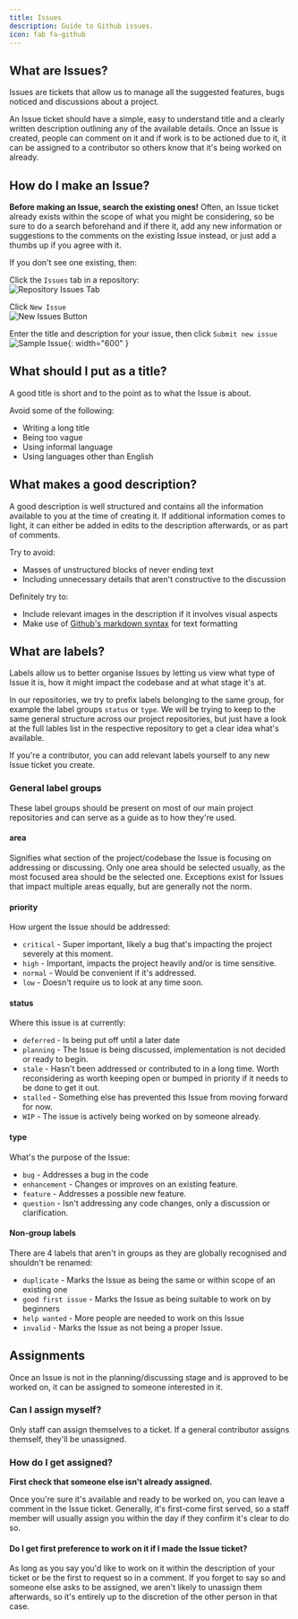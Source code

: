 ```yaml
---
title: Issues
description: Guide to Github issues.
icon: fab fa-github
---
```


## What are Issues?

Issues are tickets that allow us to manage all the suggested features, bugs noticed and discussions about a project.

An Issue ticket should have a simple, easy to understand title and a clearly written description outlining any of the available details.
Once an Issue is created, people can comment on it and if work is to be actioned due to it, it can be assigned to a contributor so others know that it's being worked on already.

## How do I make an Issue?

**Before making an Issue, search the existing ones!**
Often, an Issue ticket already exists within the scope of what you might be considering, so be sure to do a search beforehand and if there it, add any new information or suggestions to the comments on the existing Issue instead, or just add a thumbs up if you agree with it.

If you don't see one existing, then:

Click the `Issues` tab in a repository:<br>
![Repository Issues Tab](/static/images/content/contributing/github_issues_tab.png)

Click `New Issue`<br>
![New Issues Button](/static/images/content/contributing/github_new_issue.png)

Enter the title and description for your issue, then click `Submit new issue`<br>
![Sample Issue](/static/images/content/contributing/github_sample_issue.png){: width="600" }

## What should I put as a title?

A good title is short and to the point as to what the Issue is about.

Avoid some of the following:

- Writing a long title
- Being too vague
- Using informal language
- Using languages other than English

## What makes a good description?

A good description is well structured and contains all the information available to you at the time of creating it. If additional information comes to light, it can either be added in edits to the description afterwards, or as part of comments.

Try to avoid:

- Masses of unstructured blocks of never ending text
- Including unnecessary details that aren't constructive to the discussion

Definitely try to:

- Include relevant images in the description if it involves visual aspects
- Make use of [Github's markdown syntax](https://help.github.com/en/github/writing-on-github/basic-writing-and-formatting-syntax) for text formatting

## What are labels?

Labels allow us to better organise Issues by letting us view what type of Issue it is, how it might impact the codebase and at what stage it's at.

In our repositories, we try to prefix labels belonging to the same group, for example the label groups `status` or `type`.  We will be trying to keep to the same general structure across our project repositories, but just have a look at the full lables list in the respective repository to get a clear idea what's available.

If you're a contributor, you can add relevant labels yourself to any new Issue ticket you create.

### General label groups

These label groups should be present on most of our main project repositories and can serve as a guide as to how they're used.

#### area
Signifies what section of the project/codebase the Issue is focusing on addressing or discussing. Only one area should be selected usually, as the most focused area should be the selected one. Exceptions exist for Issues that impact multiple areas equally, but are generally not the norm.

#### priority
How urgent the Issue should be addressed:

- `critical` - Super important, likely a bug that's impacting the project severely at this moment.
- `high` - Important, impacts the project heavily and/or is time sensitive.
- `normal` - Would be convenient if it's addressed.
- `low` - Doesn't require us to look at any time soon.

#### status
Where this issue is at currently:

- `deferred` - Is being put off until a later date
- `planning` - The Issue is being discussed, implementation is not decided or ready to begin.
- `stale` - Hasn't been addressed or contributed to in a long time. Worth reconsidering as worth keeping open or bumped in priority if it needs to be done to get it out.
- `stalled` - Something else has prevented this Issue from moving forward for now.
- `WIP` - The issue is actively being worked on by someone already.

#### type
What's the purpose of the Issue:

- `bug` - Addresses a bug in the code
- `enhancement` - Changes or improves on an existing feature.
- `feature` - Addresses a possible new feature.
- `question` - Isn't addressing any code changes, only a discussion or clarification.

#### Non-group labels
There are 4 labels that aren't in groups as they are globally recognised and shouldn't be renamed:

- `duplicate` - Marks the Issue as being the same or within scope of an existing one
- `good first issue` - Marks the Issue as being suitable to work on by beginners
- `help wanted` - More people are needed to work on this Issue
- `invalid` - Marks the Issue as not being a proper Issue.

## Assignments

Once an Issue is not in the planning/discussing stage and is approved to be worked on, it can be assigned to someone interested in it.

### Can I assign myself?

Only staff can assign themselves to a ticket.
If a general contributor assigns themself, they'll be unassigned.

### How do I get assigned?

**First check that someone else isn't already assigned.**

Once you're sure it's available and ready to be worked on, you can leave a comment in the Issue ticket.
Generally, it's first-come first served, so a staff member will usually assign you within the day if they confirm it's clear to do so.

#### Do I get first preference to work on it if I made the Issue ticket?
As long as you say you'd like to work on it within the description of your ticket or be the first to request so in a comment.
If you forget to say so and someone else asks to be assigned, we aren't likely to unassign them afterwards, so it's entirely up to the discretion of the other person in that case.
